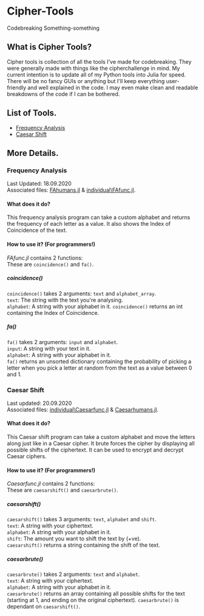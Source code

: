 # Cipher-Tools
Codebreaking Something-something

## What is Cipher Tools?
Cipher tools is collection of all the tools I've made for codebreaking. They were generally made with things like the cipherchallenge in mind. My current intention is to update all of my Python tools into Julia for speed. There will be no fancy GUIs or anything but I'll keep everything user-friendly and well explained in the code. I may even make clean and readable breakdowns of the code if I can be bothered.

## List of Tools.

 - [Frequency Analysis](https://github.com/Squalm/Cipher-Tools#frequency-analysis)
 - [Caesar Shift](https://github.com/Squalm/Cipher-Tools#caesar-shift)

## More Details.
### Frequency Analysis
Last Updated: 18.09.2020  
Associated files: [FAhumans.jl](https://github.com/Squalm/Cipher-Tools/blob/master/FAhumans.jl) & [individual\\FAfunc.jl](https://github.com/Squalm/Cipher-Tools/blob/master/individual/FAfunc.jl).  
#### What does it do?
This frequency analysis program can take a custom alphabet and returns the frequency of each letter as a value. It also shows the Index of Coincidence of the text.  
#### How to use it? (For programmers!)
*FAfunc.jl* contains 2 functions:  
These are `coincidence()` and `fa()`.  
##### coincidence()
`coincidence()` takes 2 arguments: `text` and `alphabet_array`.  
`text`: The string with the text you're analysing.  
`alphabet`: A string with your alphabet in it.
`coincidence()` returns an int containing the Index of Coincidence.  
##### fa()
`fa()` takes 2 arguments: `input` and `alphabet`.  
`input`: A string with your text in it.  
`alphabet`: A string with your alphabet in it.  
`fa()` returns an unsorted dictionary containing the probability of picking a letter when you pick a letter at random from the text as a value between 0 and 1.  
### Caesar Shift
Last updated: 20.09.2020  
Associated files: [individual\\Caesarfunc.jl](https://github.com/Squalm/Cipher-Tools/blob/master/individual/Caesarfunc.jl) & [Caesarhumans.jl](https://github.com/Squalm/Cipher-Tools/blob/master/Caesarhumans.jl).
#### What does it do?
This Caesar shift program can take a custom alphabet and move the letters along just like in a Caesar cipher. It brute forces the cipher by displaying all possible shifts of the ciphertext. It can be used to encrypt and decrypt Caesar ciphers.
#### How to use it? (For programmers!)
*Caesarfunc.jl* contains 2 functions:  
These are `caesarshift()` and `caesarbrute()`.
##### caesarshift()
`caesarshift()` takes 3 arguments: `text`, `alphabet` and `shift`.  
`text`: A string with your ciphertext.  
`alphabet`: A string with your alphabet in it.  
`shift`: The amount you want to shift the text by (+ve).  
`caesarshift()` returns a string containing the shift of the text.
##### caesarbrute()
`caesarbrute()` takes 2 arguments: `text` and `alphabet`.  
`text`: A string with your ciphertext.  
`alphabet`: A string with your alphabet in it.  
`caesarbrute()` returns an array containing all possible shifts for the text (starting at 1, and ending on the original ciphertext). `caesarbrute()` is dependant on `caesarshift()`.  
